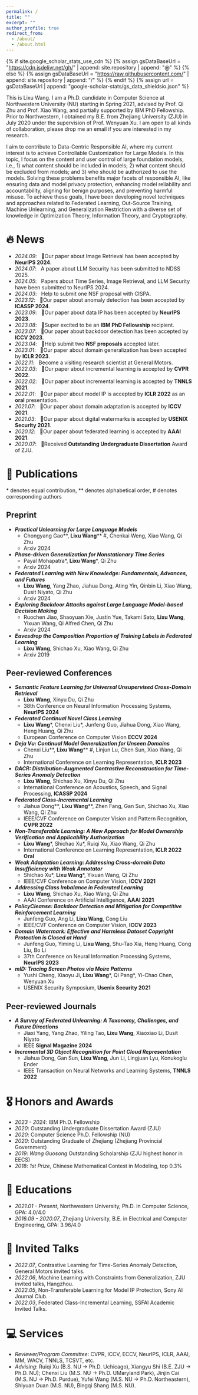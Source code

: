 ```yaml
---
permalink: /
title: ""
excerpt: ""
author_profile: true
redirect_from: 
  - /about/
  - /about.html
---
```


{% if site.google_scholar_stats_use_cdn %}
{% assign gsDataBaseUrl = "https://cdn.jsdelivr.net/gh/" | append: site.repository | append: "@" %}
{% else %}
{% assign gsDataBaseUrl = "https://raw.githubusercontent.com/" | append: site.repository | append: "/" %}
{% endif %}
{% assign url = gsDataBaseUrl | append: "google-scholar-stats/gs_data_shieldsio.json" %}

<span class='anchor' id='about-me'></span>

This is Lixu Wang. I am a Ph.D. candidate in Computer Science at Northwestern University (NU) starting in Spring 2021, advised by Prof. Qi Zhu and Prof. Xiao Wang, and partially supported by IBM PhD Fellowship. Prior to Northwestern, I obtained my B.E. from Zhejiang University (ZJU) in July 2020 under the supervision of Prof. Wenyuan Xu. I am open to all kinds of collaboration, please drop me an email if you are interested in my research.

I aim to contribute to Data-Centric Responsible AI, where my current interest is to achieve Controllable Customization for Large Models. In this topic, I focus on the content and user control of large foundation models, i.e., 1) what content should be included in models; 2) what content should be excluded from models; and 3) who should be authorized to use the models. Solving these problems benefits major facets of responsible AI, like ensuring data and model privacy protection, enhancing model reliability and accountability, aligning for benign purposes, and preventing harmful misuse. To achieve these goals, I have been developing novel techniques and approaches related to Federated Learning, Out-Source Training, Machine Unlearning, and Generalization Restriction with a diverse set of knowledge in Optimization Theory, Information Theory, and Cryptography.



# 🔥 News
- *2024.09*: &nbsp; 🎉Our paper about Image Retrieval has been accepted by **NeurIPS 2024**.
- *2024.07*: &nbsp; A paper about LLM Security has been submitted to NDSS 2025.
- *2024.05*: &nbsp; Papers about Time Series, Image Retrieval, and LLM Security have been submitted to NeurIPS 2024.
- *2024.03*: &nbsp; Help to submit one NSF proposal with CISPA.
- *2023.12*: &nbsp; 🎉Our paper about anomaly detection has been accepted by **ICASSP 2024**.
- *2023.09*: &nbsp; 🎉Our paper about data IP has been accepted by **NeurIPS 2023**.
- *2023.08*: &nbsp; 🎉Super excited to be an **IBM PhD Fellowship** recipient.
- *2023.07*: &nbsp; 🎉Our paper about backdoor detection has been accepted by **ICCV 2023**.
- *2023.04*: &nbsp; 🎉Help submit two **NSF proposals** accepted later.
- *2023.01*: &nbsp; 🎉Our paper about domain generalization has been accepted by **ICLR 2023**.
- *2022.11*: &nbsp; Become a visiting research scientist at General Motors.
- *2022.03*: &nbsp; 🎉Our paper about incremental learning is accepted by **CVPR 2022**.
- *2022.02*: &nbsp; 🎉Our paper about incremental learning is accepted by **TNNLS 2021**.
- *2022.01*: &nbsp; 🎉Our paper about model IP is accepted by **ICLR 2022** as an **oral** presentation.
- *2021.07*: &nbsp; 🎉Our paper about domain adaptation is accepted by **ICCV 2021**.
- *2021.03*: &nbsp; 🎉Our paper about digital watermarks is accepted by **USENIX Security 2021**.
- *2020.12*: &nbsp; 🎉Our paper about federated learning is accepted by **AAAI 2021**.
- *2020.07*: &nbsp; 🎉Received **Outstanding Undergraduate Dissertation** Award of ZJU.


# 📝 Publications 
\* denotes equal contribution, \*\* denotes alphabetical order, # denotes corresponding authors

## Preprint
- _**Practical Unlearning for Large Language Models**_
  - Chongyang Gao\*\*, **Lixu Wang**\*\* #, Chenkai Weng, Xiao Wang, Qi Zhu
  - Arxiv 2024
- **_Phase-driven Generalization for Nonstationary Time Series_**
  - Payal Mohapatra\*, **Lixu Wang**\*, Qi Zhu
  - Arxiv 2024
- **_Federated Learning with New Knowledge: Fundamentals, Advances, and Futures_**
  - **Lixu Wang**, Yang Zhao, Jiahua Dong, Ating Yin, Qinbin Li, Xiao Wang, Dusit Niyato, Qi Zhu
  - Arxiv 2024
- **_Exploring Backdoor Attacks against Large Language Model-based Decision Making_**
  - Ruochen Jiao, Shaoyuan Xie, Justin Yue, Takami Sato, **Lixu Wang**, Yixuan Wang, Qi Alfred Chen, Qi Zhu
  - Arxiv 2024
- _**Eavesdrop the Composition Proportion of Training Labels in Federated Learning**_
  - **Lixu Wang**, Shichao Xu, Xiao Wang, Qi Zhu
  - Arxiv 2019

 
## Peer-reviewed Conferences

- _**Semantic Feature Learning for Universal Unsupervised Cross-Domain Retrieval**_
  - **Lixu Wang**, Xinyu Du, Qi Zhu
  - 38th Conference on Neural Information Processing Systems, **NeurIPS 2024**
- **_Federated Continual Novel Class Learning_**
  - **Lixu Wang**\*, Chenxi Liu\*, Junfeng Guo, Jiahua Dong, Xiao Wang, Heng Huang, Qi Zhu
  - European Conference on Computer Vision **ECCV 2024**
- _**Deja Vu: Continual Model Generalization for Unseen Domains**_
  - Chenxi Liu\*\*, **Lixu Wang**\*\* #, Linjun Lu, Chen Sun, Xiao Wang, Qi Zhu
  - International Conference on Learning Representation, **ICLR 2023**
- _**DACR: Distribution-Augmented Contrastive Reconstruction for Time-Series Anomaly Detection**_
  - **Lixu Wang**, Shichao Xu, Xinyu Du, Qi Zhu
  - International Conference on Acoustics, Speech, and Signal Processing, **ICASSP 2024**
- _**Federated Class-Incremental Learning**_
  - Jiahua Dong\*\*, **Lixu Wang**\*\*, Zhen Fang, Gan Sun, Shichao Xu, Xiao Wang, Qi Zhu
  - IEEE/CVF Conference on Computer Vision and Pattern Recognition, **CVPR 2022**
- _**Non-Transferable Learning: A New Approach for Model Ownership Verification and Applicability Authorization**_
  - **Lixu Wang**\*, Shichao Xu\*, Ruiqi Xu, Xiao Wang, Qi Zhu
  - International Conference on Learning Representation, **ICLR 2022 Oral**
- _**Weak Adaptation Learning: Addressing Cross-domain Data Insufficiency with Weak Annotator**_
  - Shichao Xu\*, **Lixu Wang**\*, Yixuan Wang, Qi Zhu
  - IEEE/CVF Conference on Computer Vision, **ICCV 2021**
- _**Addressing Class Imbalance in Federated Learning**_
  - **Lixu Wang**, Shichao Xu, Xiao Wang, Qi Zhu
  - AAAI Conference on Artificial Intelligence, **AAAI 2021**
- _**PolicyCleanse: Backdoor Detection and Mitigation for Competitive Reinforcement Learning**_
  - Junfeng Guo, Ang Li, **Lixu Wang**, Cong Liu
  - IEEE/CVF Conference on Computer Vision, **ICCV 2023**
- _**Domain Watermark: Effective and Harmless Dataset Copyright Protection is Closed at Hand**_
  - Junfeng Guo, Yiming Li, **Lixu Wang**, Shu-Tao Xia, Heng Huang, Cong Liu, Bo Li
  - 37th Conference on Neural Information Processing Systems, **NeurIPS 2023**
- _**mID: Tracing Screen Photos via Moire Patterns**_
  - Yushi Cheng, Xiaoyu Ji, **Lixu Wang**\*, Qi Pang\*, Yi-Chao Chen, Wenyuan Xu
  - USENIX Security Symposium, **Usenix Security 2021**

## Peer-reviewed Journals

- _**A Survey of Federated Unlearning: A Taxonomy, Challenges, and Future Directions**_
  - Jiaxi Yang, Yang Zhao, Yiling Tao, **Lixu Wang**, Xiaoxiao Li, Dusit Niyato
  - IEEE **Signal Magazine 2024**
- _**Incremental 3D Object Recognition for Point Cloud Representation**_
  - Jiahua Dong, Gan Sun, **Lixu Wang**, Jun Li, Lingjuan Lyu, Konukoglu Ender
  - IEEE Transaction on Neural Networks and Learning Systems, **TNNLS 2022**



# 🎖 Honors and Awards
- *2023 - 2024*: IBM Ph.D. Fellowship
- *2020*: Outstanding Undergraduate Dissertation Award (ZJU)
- *2020*: Computer Science Ph.D. Fellowship (NU)
- *2020*: Outstanding Graduate of Zhejiang (Zhejiang Provincial Government)
- *2019*: _Wang Guosong_ Outstanding Scholarship (ZJU highest honor in EECS)
- *2018*: _1st Prize_, Chinese Mathematical Contest in Modeling, top 0.3%

# 📖 Educations
- *2021.01 - Present*, Northwestern University, Ph.D. in Computer Science, GPA: 4.0/4.0
- *2016.09 - 2020.07*, Zhejiang University, B.E. in Electrical and Computer Engineering, GPA: 3.96/4.0

# 💬 Invited Talks
- *2022.07*, Contrastive Learning for Time-Series Anomaly Detection, General Motors invited talks. 
- *2022.06*, Machine Learning with Constraints from Generalization, ZJU invited talks, Hangzhou.
- *2022.05*, Non-Transferable Learning for Model IP Protection, Sony AI Journal Club.
- *2022.03*, Federated Class-Incremental Learning, SSFAI Academic Invited Talks.

# 💻 Services
- *Reviewer/Program Committee*: CVPR, ICCV, ECCV, NeurIPS, ICLR, AAAI, MM, WACV, TNNLS, TCSVT, etc.
- *Advising*: Ruiqi Xu (B.S. NU &rarr; Ph.D. Uchicago), Xiangyu Shi (B.E. ZJU &rarr; Ph.D. NU); Chenxi Liu (M.S. NU &rarr; Ph.D. UMaryland Park), Jinjin Cai (M.S. NU &rarr; Ph.D. Purdue), Yufei Wang (M.S. NU &rarr; Ph.D. Northeastern), Shiyuan Duan (M.S. NU), Bingqi Shang (M.S. NU).
